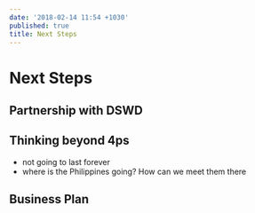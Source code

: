 ```yaml
---
date: '2018-02-14 11:54 +1030'
published: true
title: Next Steps
---
```

# Next Steps

## Partnership with DSWD

## Thinking beyond 4ps
- not going to last forever
- where is the Philippines going? How can we meet them there

## Business Plan
